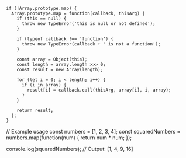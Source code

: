 ```
if (!Array.prototype.map) {
  Array.prototype.map = function(callback, thisArg) {
    if (this == null) {
      throw new TypeError('this is null or not defined');
    }

    if (typeof callback !== 'function') {
      throw new TypeError(callback + ' is not a function');
    }

    const array = Object(this);
    const length = array.length >>> 0;
    const result = new Array(length);

    for (let i = 0; i < length; i++) {
      if (i in array) {
        result[i] = callback.call(thisArg, array[i], i, array);
      }
    }

    return result;
  };
}
```
// Example usage
const numbers = [1, 2, 3, 4];
const squaredNumbers = numbers.map(function(num) {
  return num * num;
});

console.log(squaredNumbers); // Output: [1, 4, 9, 16]
